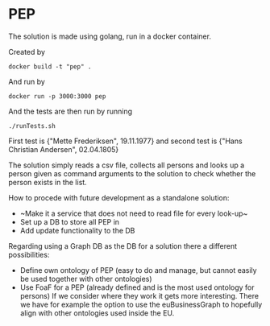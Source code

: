 # PEP

The solution is made using golang, run in a docker container.

Created by
```
docker build -t "pep" .
```
And run by
```
docker run -p 3000:3000 pep
```
And the tests are then run by running
```
./runTests.sh
```

First test is {"Mette Frederiksen", 19.11.1977} and second test is {"Hans Christian Andersen", 02.04.1805}

The solution simply reads a csv file, collects all persons and looks up a person given as command arguments to the solution to check whether the person exists in the list.

How to procede with future development as a standalone solution:
- ~Make it a service that does not need to read file for every look-up~
- Set up a DB to store all PEP in
- Add update functionality to the DB

Regarding using a Graph DB as the DB for a solution there a different possibilities:
- Define own ontology of PEP (easy to do and manage, but cannot easily be used together with other ontologies)
- Use FoaF for a PEP (already defined and is the most used ontology for persons)
If we consider where they work it gets more interesting. There we have for example the option to use the euBusinessGraph to hopefully align with other ontologies used inside the EU.
